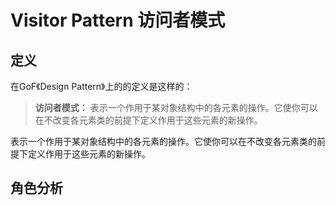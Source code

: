 # Visitor Pattern 访问者模式

## 定义

在GoF《Design Pattern》上的的定义是这样的：

> **访问者模式：** 表示一个作用于某对象结构中的各元素的操作。它使你可以在不改变各元素类的前提下定义作用于这些元素的新操作。

表示一个作用于某对象结构中的各元素的操作。它使你可以在不改变各元素类的前提下定义作用于这些元素的新操作。

## 角色分析